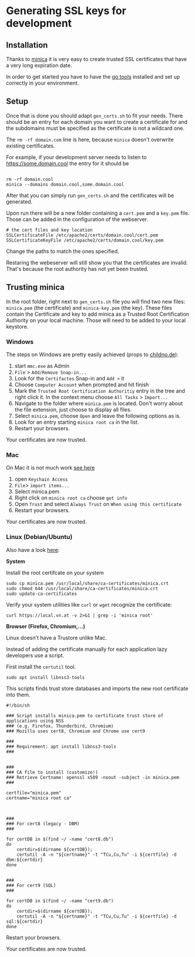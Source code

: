 # Generating SSL keys for development

## Installation

Thanks to [minica](https://github.com/jsha/minica) it is very easy to create trusted SSL certificates that have a very long expiration date.

In order to get started you have to have the [go tools](https://golang.org/dl/) installed and set up correctly in your environment.

## Setup

Once that is done you should adapt `gen_certs.sh` to fit your needs. There should be an entry for each domain you want to create a certificate for and the subdomains must be specified as the certificate is not a wildcard one.

The `rm -rf domain.com` line is here, because `minica` doesn't overwrite existing certificates.

For example, if your development server needs to listen to https://some.domain.cool the entry for it should be

```

rm -rf domain.cool
minica --domains domain.cool,some.domain.cool
```
After that you can simply run `gen_certs.sh` and the certificates will be generated.

Upon run there will be a new folder containing a `cert.pem` and a `key.pem` file. Those can be added in the configuration of the webserver.

```
# the cert files and key location
SSLCertificateFile /etc/apache2/certs/domain.cool/cert.pem
SSLCertificateKeyFile /etc/apache2/certs/domain.cool/key.pem
```

Change the paths to match the ones specified.

Restaring the webeserver will still show you that the certificates are invalid. That's because the root authority has not yet been trusted.

## Trusting minica

In the root folder, right next to `gen_certs.sh` file you will find two new files: `minica.pem` (the certificate) and `minica-key.pem` (the key). These files contain the Certificate and key to add minica as a Trusted Root Certification Authority on your local machine. Those will need to be added to your local keystore.

### Windows

The steps on Windows are pretty easily achieved (props to [childno.de](https://superuser.com/a/830520/115234)):

1. start `mmc.exe` as Admin
1. `File` > `Add/Remove Snap-in...`
1. Look for the `Certifactes` Snap-in and `Add >` it
1. Choose `Computer Account` when prompted and hit finish
1. Mark the `Trusted Root Certification Authoritiy` entry in the tree and right click it. In the context menu choose `All Tasks` > `Import...`
1. Navigate to the folder where `minica.pem` is located. Don't worry about the file extension, just choose to display all files.
1. Select `minica.pem`, choose `Open` and leave the following options as is.
1. Look for an entry starting `minica root ca` in the list.
1. Restart your browsers.

Your certificates are now trusted.

### Mac

On Mac it is not much work [see here](https://support.untangle.com/hc/en-us/articles/212220648-Manually-installing-root-certificate-on-Mac-OSX)

1. open `Keychain Access`
1. `File`> `import items...`
1. Select minica.pem
1. Right click on `minica root ca` choose `get info`
1. Open `Trust` and select `Always Trust` on `When using this certificate`
1. Restart your browsers.

Your certificates are now trusted.

### Linux (Debian/Ubuntu)
Also have a look [here](https://thomas-leister.de/en/how-to-import-ca-root-certificate/):

**System**

Install the root certifcate on your system
```
sudo cp minica.pem /usr/local/share/ca-certificates/minica.crt
sudo chmod 644 /usr/local/share/ca-certificates/minica.crt
sudo update-ca-certificates
```

Verify your system utilities like `curl` or `wget` recognize the certificate:
```
curl https://local.vn.at -v 2>&1 | grep -i 'minica root'
```

**Browser (Firefox, Chromium,...)**

Linux doesn't have a Trustore unlike Mac.

Instead of adding the certificate manually for each application lazy developers use a script.

First install the `certutil` tool.

```
sudo apt install libnss3-tools
```

This scripts finds trust store databases and imports the new root certificate into them.
```
#!/bin/sh

### Script installs minica.pem to certificate trust store of applications using NSS
### (e.g. Firefox, Thunderbird, Chromium)
### Mozilla uses cert8, Chromium and Chrome use cert9

###
### Requirement: apt install libnss3-tools
###


###
### CA file to install (customize!)
### Retrieve Certname: openssl x509 -noout -subject -in minica.pem
###

certfile="minica.pem"
certname="minica root ca"



###
### For cert8 (legacy - DBM)
###

for certDB in $(find ~/ -name "cert8.db")
do
    certdir=$(dirname ${certDB});
    certutil -A -n "${certname}" -t "TCu,Cu,Tu" -i ${certfile} -d dbm:${certdir}
done


###
### For cert9 (SQL)
###

for certDB in $(find ~/ -name "cert9.db")
do
    certdir=$(dirname ${certDB});
    certutil -A -n "${certname}" -t "TCu,Cu,Tu" -i ${certfile} -d sql:${certdir}
done

```

Restart your browsers.

Your certificates are now trusted.
